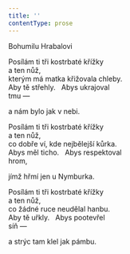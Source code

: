 ```yaml
---
title: ''
contentType: prose
---
```


Bohumilu Hrabalovi

Posílám ti tři kostrbaté křížky  
a ten nůž,  
kterým má matka křižovala chleby.  
Aby tě střehly.   Abys ukrajoval  
tmu —

a nám bylo jak v nebi.

Posílám ti tři kostrbaté křížky  
a ten nůž,  
co dobře ví, kde nejbělejší kůrka.  
Abys měl ticho.   Abys respektoval  
hrom,

jímž hřmí jen u Nymburka.

Posílám ti tři kostrbaté křížky  
a ten nůž,  
co žádné ruce neudělal hanbu.  
Aby tě uřkly.   Abys pootevřel  
síň —

a strýc tam klel jak pámbu.
